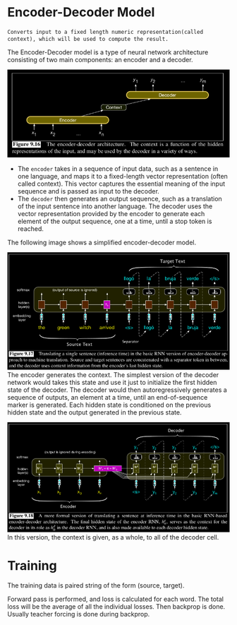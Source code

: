 # Encoder-Decoder Model
    Converts input to a fixed length numeric representation(called context), which will be used to compute the result.

The Encoder-Decoder model is a type of neural network architecture consisting of two main components: an encoder and a decoder.

![alt text](image-13.png)
- The `encoder` takes in a sequence of input data, such as a sentence in one language, and maps it to a fixed-length vector representation (often called context). This vector captures the essential meaning of the input sequence and is passed as input to the decoder.
- The `decoder` then generates an output sequence, such as a translation of the input sentence into another language. The decoder uses the vector representation provided by the encoder to generate each element of the output sequence, one at a time, until a stop token is reached.

The following image shows a simplified encoder-decoder model.

![alt text](image-14.png)
The encoder generates the context. The simplest version of the decoder network would takes this state and use it just to initialize the first hidden state of the decoder. The decoder would then autoregressively generates a sequence of outputs, an element at a time, until an end-of-sequence marker is generated. Each hidden state is conditioned on the previous hidden state and the output generated in the previous state.

![alt text](image-15.png)
In this version, the context is given, as a whole, to all of the decoder cell.

# Training
The training data is paired string of the form (source, target).

Forward pass is performed, and loss is calculated for each word. The total loss will be the average of all the individual losses. Then backprop is done. Usually teacher forcing is done during backprop.